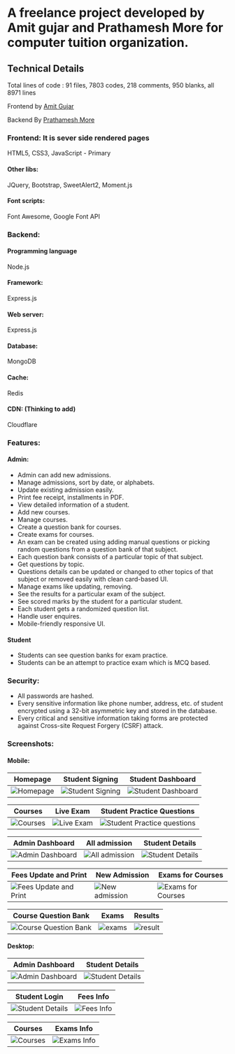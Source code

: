 # A freelance project developed by Amit gujar and Prathamesh More for computer tuition organization.

## Technical Details

Total lines of code : 91 files, 7803 codes, 218 comments, 950 blanks, all 8971 lines

Frontend by [Amit Gujar](http://github.com/AmitGujar)

Backend By [Prathamesh More](http://github.com/pprathameshmore)

### Frontend: It is sever side rendered pages

HTML5, CSS3, JavaScript - Primary

#### Other libs:

JQuery, Bootstrap, SweetAlert2, Moment.js

#### Font scripts:

Font Awesome, Google Font API

### Backend:

#### Programming language

Node.js

#### Framework:

Express.js

#### Web server:

Express.js

#### Database:

MongoDB

#### Cache:

Redis

#### CDN: (Thinking to add)

Cloudflare

### Features:

#### Admin:

- Admin can add new admissions.
- Manage admissions, sort by date, or alphabets.
- Update existing admission easily.
- Print fee receipt, installments in PDF.
- View detailed information of a student.
- Add new courses.
- Manage courses.
- Create a question bank for courses.
- Create exams for courses.
- An exam can be created using adding manual questions or picking random questions
  from a question bank of that subject.
- Each question bank consists of a particular topic of that subject.
- Get questions by topic.
- Questions details can be updated or changed to other topics of that subject or
  removed easily with clean card-based UI.
- Manage exams like updating, removing.
- See the results for a particular exam of the subject.
- See scored marks by the student for a particular student.
- Each student gets a randomized question list.
- Handle user enquires.
- Mobile-friendly responsive UI.

#### Student

- Students can see question banks for exam practice.
- Students can be an attempt to practice exam which is MCQ based.

### Security:

- All passwords are hashed.
- Every sensitive information like phone number, address, etc. of student encrypted using a 32-bit asymmetric key and stored in the database.
- Every critical and sensitive information taking forms are protected against Cross-site Request Forgery (CSRF) attack.

### Screenshots:

#### Mobile:

| Homepage                                   | Student Signing                                             | Student Dashboard                                           |
| ------------------------------------------ | ----------------------------------------------------------- | ----------------------------------------------------------- |
| ![Homepage](./screenshots/mobile/home.jpg) | ![Student Signing](./screenshots/mobile/student_log_in.jpg) | ![Student Dashboard](./screenshots/mobile/student_exam.jpg) |

| Courses                                             | Live Exam                                                | Student Practice Questions                                                 |
| --------------------------------------------------- | -------------------------------------------------------- | -------------------------------------------------------------------------- |
| ![Courses](./screenshots/mobile/manage_courses.jpg) | ![Live Exam](./screenshots/mobile/live_exam_section.jpg) | ![Student Practice questions](./screenshots/mobile/practise_questions.jpg) |

| Admin Dashboard                                              | All admission                                            | Student Details                                              |
| ------------------------------------------------------------ | -------------------------------------------------------- | ------------------------------------------------------------ |
| ![Admin Dashboard](./screenshots/mobile/admin_dashboard.jpg) | ![All admission](./screenshots/mobile/all_admission.jpg) | ![Student Details](./screenshots/mobile/student_details.jpg) |

| Fees Update and Print                                          | New Admission                                                   | Exams for Courses                                               |
| -------------------------------------------------------------- | --------------------------------------------------------------- | --------------------------------------------------------------- |
| ![Fees Update and Print](./screenshots/mobile/fees_update.jpg) | ![New admission](./screenshots/mobile/student_registration.jpg) | ![Exams for Courses](./screenshots/mobile/exams_for_course.jpg) |

| Course Question Bank                                                | Exams                                            | Results                                    |
| ------------------------------------------------------------------- | ------------------------------------------------ | ------------------------------------------ |
| ![Course Question Bank](./screenshots/mobile/course__questions.jpg) | ![exams](./screenshots/mobile/Exam_for_java.jpg) | ![result](./screenshots/mobile/result.jpg) |

#### Desktop:

| Admin Dashboard                                               | Student Details                                               |
| ------------------------------------------------------------- | ------------------------------------------------------------- |
| ![Admin Dashboard](./screenshots/desktop/admin_dashboard.png) | ![Student Details](./screenshots/desktop/student_details.png) |

| Student Login                                               | Fees Info                                         |
| ----------------------------------------------------------- | ------------------------------------------------- |
| ![Student Details](./screenshots/desktop/student_login.png) | ![Fees Info](./screenshots/desktop/fees_info.png) |

| Courses                                       | Exams Info                                     |
| --------------------------------------------- | ---------------------------------------------- |
| ![Courses](./screenshots/desktop/courses.png) | ![Exams Info](./screenshots/desktop/exams.png) |
